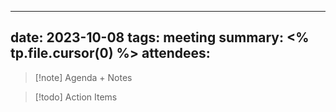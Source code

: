 
---
date: 2023-10-08
tags: meeting
summary: <% tp.file.cursor(0) %>
attendees: 
---

> [!note] Agenda + Notes
> 

> [!todo] Action Items

